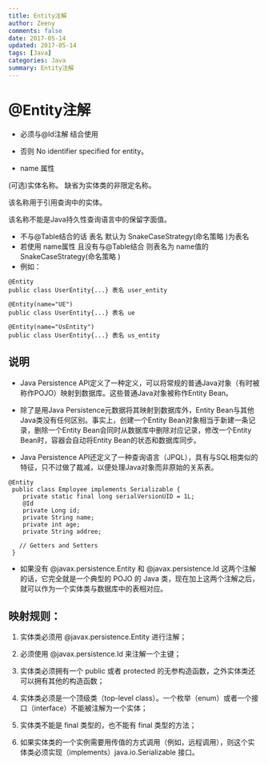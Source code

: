 ```yaml
---
title: Entity注解
author: Zeeny
comments: false
date: 2017-05-14
updated: 2017-05-14
tags: [Java]
categories: Java
summary: Entity注解
---
```



# @Entity注解

* 必须与@Id注解 结合使用 

* 否则 No identifier specified for entity。

* name 属性  

<p>(可选)实体名称。 缺省为实体类的非限定名称。</p>   
<p>该名称用于引用查询中的实体。</p>  
<p>该名称不能是Java持久性查询语言中的保留字面值。 </p>

* 不与@Table结合的话 表名 默认为 SnakeCaseStrategy(命名策略 )为表名  
* 若使用 name属性 且没有与@Table结合 则表名为 name值的SnakeCaseStrategy(命名策略 )  
* 例如：

```  
@Entity  
public class UserEntity{...} 表名 user_entity  

@Entity(name="UE")  
public class UserEntity{...} 表名 ue  

@Entity(name="UsEntity")  
public class UserEntity{...} 表名 us_entity  
```

## 说明
 
* Java Persistence API定义了一种定义，可以将常规的普通Java对象（有时被称作POJO）映射到数据库。这些普通Java对象被称作Entity Bean。
        
* 除了是用Java Persistence元数据将其映射到数据库外，Entity Bean与其他Java类没有任何区别。事实上，创建一个Entity Bean对象相当于新建一条记录，删除一个Entity Bean会同时从数据库中删除对应记录，修改一个Entity Bean时，容器会自动将Entity Bean的状态和数据库同步。

* Java Persistence API还定义了一种查询语言（JPQL），具有与SQL相类似的特征，只不过做了裁减，以便处理Java对象而非原始的关系表。

```
@Entity 
 public class Employee implements Serializable { 
    private static final long serialVersionUID = 1L; 
    @Id 
    private Long id; 
    private String name; 
    private int age; 
    private String addree; 
    
   // Getters and Setters 
 }
```

*  如果没有 @javax.persistence.Entity 和 @javax.persistence.Id 这两个注解的话，它完全就是一个典型的 POJO 的 Java 类，现在加上这两个注解之后，就可以作为一个实体类与数据库中的表相对应。


## 映射规则：

1. 实体类必须用 @javax.persistence.Entity 进行注解；

2. 必须使用 @javax.persistence.Id 来注解一个主键；

3. 实体类必须拥有一个 public 或者 protected 的无参构造函数，之外实体类还可以拥有其他的构造函数；

4. 实体类必须是一个顶级类（top-level class）。一个枚举（enum）或者一个接口（interface）不能被注解为一个实体；

5. 实体类不能是 final 类型的，也不能有 final 类型的方法；

6. 如果实体类的一个实例需要用传值的方式调用（例如，远程调用），则这个实体类必须实现（implements）java.io.Serializable 接口。
